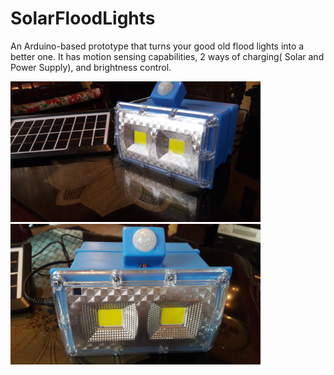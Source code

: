 # SolarFloodLights
<meta name="google-site-verification" content="4isAHS3CqaYKemg_YfQ-e61j3Dd_RQH5kwLXnjsdmqs" />
An Arduino-based prototype that turns your good old flood lights into a better one. It has motion sensing capabilities, 2 ways of charging( Solar and Power Supply), and brightness control.

<p float="left">
  <img src="/img/20190417_095307.jpg" width="400" />
  <img src="/img/20190417_095324.jpg" width="400" /> 
</p>
